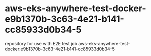 # aws-eks-anywhere-test-docker-e9b1370b-3c63-4e21-b141-cc85933d0b34-5
repository for use with E2E test job aws-eks-anywhere-test-docker:e9b1370b-3c63-4e21-b141-cc85933d0b34-5
